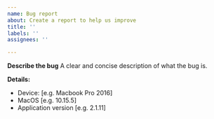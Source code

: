 ```yaml
---
name: Bug report
about: Create a report to help us improve
title: ''
labels: ''
assignees: ''

---
```


**Describe the bug**
A clear and concise description of what the bug is.

**Details:**
 - Device: [e.g. Macbook Pro 2016]
 - MacOS [e.g. 10.15.5]
 - Application version [e.g. 2.1.11]
